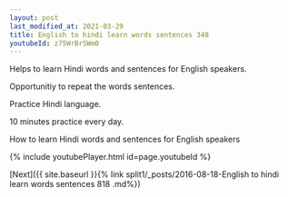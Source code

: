 ```yaml
---
layout: post
last_modified_at: 2021-03-29
title: English to hindi learn words sentences 348 
youtubeId: z75WrBrSWm0
---
```

 
 
Helps to learn Hindi words and sentences for English speakers.

Opportunitiy to repeat the words sentences. 

Practice Hindi language. 
 
10 minutes practice every day. 
 
How to learn Hindi words and sentences for English speakers 
 
{% include youtubePlayer.html id=page.youtubeId %}
 
 
[Next]({{ site.baseurl }}{% link  split1/_posts/2016-08-18-English to hindi learn words sentences 818 .md%})
 
